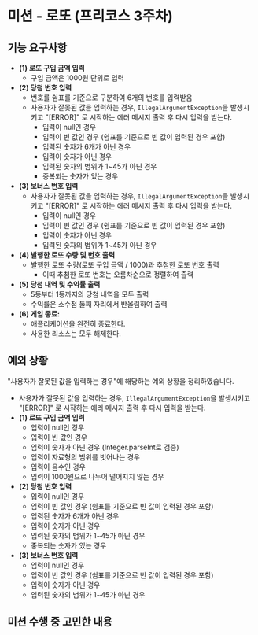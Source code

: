 # 미션 - 로또 (프리코스 3주차)
## 기능 요구사항

- **(1) 로또 구입 금액 입력**
    - 구입 금액은 1000원 단위로 입력
- **(2) 당첨 번호 입력**
    - 번호를 쉼표를 기준으로 구분하여 6개의 번호를 입력받음 
    - 사용자가 잘못된 값을 입력하는 경우, `IllegalArgumentException`을 발생시키고 "[ERROR]" 로 시작하는 에러 메시지 출력 후 다시 입력을 받는다.
      - 입력이 null인 경우
      - 입력이 빈 값인 경우 (쉼표를 기준으로 빈 값이 입력된 경우 포함)
      - 입력된 숫자가 6개가 아닌 경우
      - 입력이 숫자가 아닌 경우
      - 입력된 숫자의 범위가 1~45가 아닌 경우
      - 중복되는 숫자가 있는 경우
- **(3) 보너스 번호 입력**
  - 사용자가 잘못된 값을 입력하는 경우, `IllegalArgumentException`을 발생시키고 "[ERROR]" 로 시작하는 에러 메시지 출력 후 다시 입력을 받는다.
    - 입력이 null인 경우
    - 입력이 빈 값인 경우 (쉼표를 기준으로 빈 값이 입력된 경우 포함)
    - 입력이 숫자가 아닌 경우
    - 입력된 숫자의 범위가 1~45가 아닌 경우
- **(4) 발행한 로또 수량 및 번호 출력**
    - 발행한 로또 수량(로또 구입 금액 / 1000)과 추첨한 로또 번호 출력
      - 이때 추첨한 로또 번호는 오름차순으로 정렬하여 출력
- **(5) 당첨 내역 및 수익률 출력**
  - 5등부터 1등까지의 당첨 내역을 모두 출력
  - 수익률은 소수점 둘째 자리에서 반올림하여 출력
- **(6) 게임 종료:**
    - 애플리케이션을 완전히 종료한다.
    - 사용한 리소스는 모두 해제한다.

## 예외 상황
"사용자가 잘못된 값을 입력하는 경우"에 해당하는 예외 상황을 정리하였습니다.
- 사용자가 잘못된 값을 입력하는 경우, `IllegalArgumentException`을 발생시키고 "[ERROR]" 로 시작하는 에러 메시지 출력 후 다시 입력을 받는다.
- **(1) 로또 구입 금액 입력**
  - 입력이 null인 경우
  - 입력이 빈 값인 경우
  - 입력이 숫자가 아닌 경우 (Integer.parseInt로 검증)
  - 입력이 자료형의 범위를 벗어나는 경우
  - 입력이 음수인 경우
  - 입력이 1000원으로 나누어 떨어지지 않는 경우
- **(2) 당첨 번호 입력**
  - 입력이 null인 경우
  - 입력이 빈 값인 경우 (쉼표를 기준으로 빈 값이 입력된 경우 포함)
  - 입력된 숫자가 6개가 아닌 경우
  - 입력이 숫자가 아닌 경우
  - 입력된 숫자의 범위가 1~45가 아닌 경우
  - 중복되는 숫자가 있는 경우
- **(3) 보너스 번호 입력**
  - 입력이 null인 경우
  - 입력이 빈 값인 경우 (쉼표를 기준으로 빈 값이 입력된 경우 포함)
  - 입력이 숫자가 아닌 경우
  - 입력된 숫자의 범위가 1~45가 아닌 경우

## 미션 수행 중 고민한 내용
